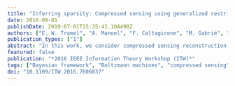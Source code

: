 ```yaml
---
title: "Inferring sparsity: Compressed sensing using generalized restricted Boltzmann machines"
date: 2016-09-01
publishDate: 2019-07-01T15:35:42.104498Z
authors: ["E. W. Tramel", "A. Manoel", "F. Caltagirone", "M. Gabrié", "F. Krzakala"]
publication_types: ["1"]
abstract: "In this work, we consider compressed sensing reconstruction from M measurements of K-sparse structured signals which do not possess a writable correlation model. Assuming that a generative statistical model, such as a Boltzmann machine, can be trained in an unsupervised manner on example signals, we demonstrate how this signal model can be used within a Bayesian framework of signal reconstruction. By deriving a message-passing inference for general distribution restricted Boltzmann machines, we are able to integrate these inferred signal models into approximate message passing for compressed sensing reconstruction. Finally, we show for the MNIST dataset that this approach can be very effective, even for M textless; K."
featured: false
publication: "*2016 IEEE Information Theory Workshop (ITW)*"
tags: ["Bayesian framework", "Boltzmann machines", "compressed sensing", "Compressed sensing", "compressed sensing reconstruction", "Conferences", "Convergence", "Correlation", "general distribution", "generalized restricted Boltzmann machines", "Information theory", "K-sparse structured signals", "Mathematical model", "Message passing", "message-passing inference", "MNIST dataset", "signal reconstruction", "statistical analysis"]
doi: "10.1109/ITW.2016.7606837"
---
```


